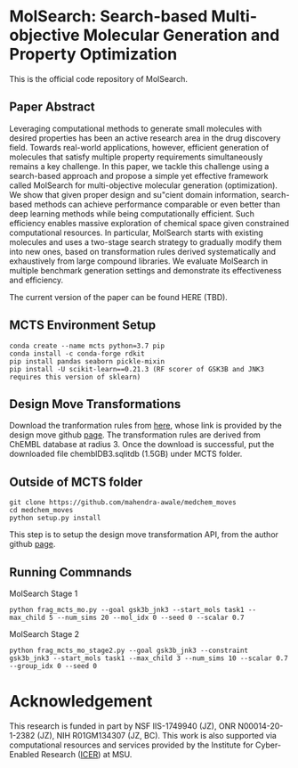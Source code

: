 # MolSearch: Search-based Multi-objective Molecular Generation and Property Optimization

This is the official code repository of MolSearch.  

## Paper Abstract
Leveraging computational methods to generate small molecules with desired properties has been an active research area in the drug discovery field. Towards real-world applications, however, efficient generation of molecules that satisfy multiple property requirements simultaneously remains a key challenge. In this paper, we tackle this challenge using a search-based approach and propose a simple yet effective framework called MolSearch for multi-objective molecular generation (optimization). We show that given proper design and su"cient domain information, search-based methods can achieve performance comparable or even better than deep learning methods while being computationally efficient. Such efficiency enables massive exploration of chemical space given constrained computational resources. In particular, MolSearch starts with existing molecules and uses a two-stage search strategy to gradually modify them into new ones, based on transformation rules derived systematically and exhaustively from large compound libraries. We evaluate MolSearch in multiple benchmark generation settings and demonstrate its effectiveness and efficiency.

The current version of the paper can be found HERE (TBD).

## MCTS Environment Setup
```
conda create --name mcts python=3.7 pip 
conda install -c conda-forge rdkit
pip install pandas seaborn pickle-mixin
pip install -U scikit-learn==0.21.3 (RF scorer of GSK3B and JNK3 requires this version of sklearn)
```
## Design Move Transformations
Download the tranformation rules from [here](https://figshare.com/articles/dataset/chemblDB3_sqlitdb/12912080), whose link is provided by the design move github [page](https://github.com/mahendra-awale/medchem_moves). The transformation rules are derived from ChEMBL database at radius 3. Once the download is successful, put the downloaded file chemblDB3.sqlitdb (1.5GB) under MCTS folder. 

## Outside of MCTS folder
```
git clone https://github.com/mahendra-awale/medchem_moves
cd medchem_moves
python setup.py install
```
This step is to setup the design move transformation API, from the author github [page](https://github.com/mahendra-awale/medchem_moves).

## Running Commnands

MolSearch Stage 1

```
python frag_mcts_mo.py --goal gsk3b_jnk3 --start_mols task1 --max_child 5 --num_sims 20 --mol_idx 0 --seed 0 --scalar 0.7
```

MolSearch Stage 2

```
python frag_mcts_mo_stage2.py --goal gsk3b_jnk3 --constraint gsk3b_jnk3 --start_mols task1 --max_child 3 --num_sims 10 --scalar 0.7 --group_idx 0 --seed 0 
```

# Acknowledgement

This research is funded in part by NSF IIS-1749940 (JZ), ONR N00014-20-1-2382 (JZ), NIH R01GM134307 (JZ, BC). This work is also supported via computational resources and services provided by the Institute for Cyber-Enabled Research ([ICER](https://icer.msu.edu/)) at MSU.